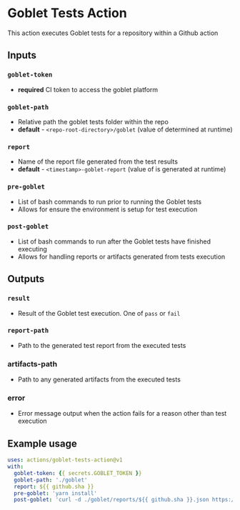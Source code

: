 # Goblet Tests Action
This action executes Goblet tests for a repository within a Github action

## Inputs

### `goblet-token`
* **required** CI token to access the goblet platform

### `goblet-path`
* Relative path the goblet tests folder within the repo
* **default** - `<repo-root-directory>/goblet` (value of <repo-root-directory> determined at runtime)

### `report`
* Name of the report file generated from the test results
* **default** - `<timestamp>-goblet-report` (value of <timestamp> is generated at runtime)

### `pre-goblet`
* List of bash commands to run prior to running the Goblet tests
* Allows for ensure the environment is setup for test execution

### `post-goblet`
* List of bash commands to run after the Goblet tests have finished executing
* Allows for handling reports or artifacts generated from tests execution

## Outputs

### `result`
* Result of the Goblet test execution. One of `pass` or `fail`

### `report-path`
* Path to the generated test report from the executed tests

### artifacts-path
* Path to any generated artifacts from the executed tests

### error
* Error message output when the action fails for a reason other than test execution

## Example usage

```yaml
uses: actions/goblet-tests-action@v1
with:
  goblet-token: {{ secrets.GOBLET_TOKEN }}
  goblet-path: './goblet'
  report: ${{ github.sha }}
  pre-goblet: 'yarn install'
  post-goblet: 'curl -d ./goblet/reports/${{ github.sha }}.json https://my.custom.api/tests/reports/json'
```